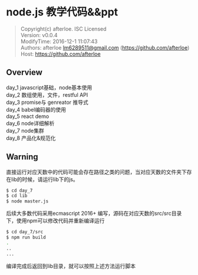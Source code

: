 node.js 教学代码&&ppt
===

> Copyright(c) afterloe. ISC Licensed  
> Version: v0.0.4  
> ModifyTime: 2016-12-1 11:07:43  
> Authors:
    afterloe <lm6289511@gmail.com> (https://github.com/afterloe)  
> Host:
    https://github.com/afterloe  

## Overview 

day_1 javascript基础，node基本使用  
day_2 数组使用，文件，restful API  
day_3 promise与 genreator 推导式  
day_4 babel编码器的使用  
day_5 react demo  
day_6 node详细解析  
day_7 node集群   
day_8 产品化&规范化  

## Warning
直接运行对应天数中的代码可能会存在路径之类的问题，当对应天数的文件夹下存在lib的时候，请运行lib下的js。
```bash
$ cd day_7
$ cd lib
$ node master.js
```
后续大多数代码采用ecmascript 2016+ 编写，源码在对应天数的src/src目录下，使用npm可以修改代码并重新编译运行
```bash
$ cd day_7/src
$ npm run build
.
..
...
```
编译完成后返回到lib目录，就可以按照上述方法运行脚本
